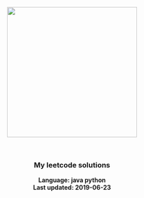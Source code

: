 <p align="center"><img width="300" src="https://raw.githubusercontent.com/Ma63d/leetcode-spider/master/img/site-logo.png"></p>
<p align="center">
    <img src="https://img.shields.io/badge/Solved/Total(Locked)-38/1096(67)-green.svg?style=flat-square" alt="">
    <img src="https://img.shields.io/badge/Hard-26-blue.svg?style=flat-square" alt="">
    <img src="https://img.shields.io/badge/Medium-10-blue.svg?style=flat-square" alt="">
    <img src="https://img.shields.io/badge/Easy-2-blue.svg?style=flat-square" alt="">
</p>
<h3 align="center">My leetcode solutions</h3>
<p align="center">
    <b>Language: java python </b>
    <br>
    <b>Last updated: 2019-06-23 </b>
    <br><br>
</p>

